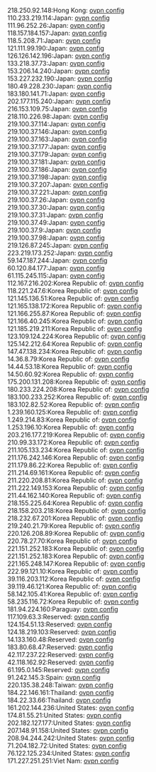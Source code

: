 218.250.92.148:Hong Kong: [ovpn config](vpn/218_250_92_148.ovpn)  
110.233.219.114:Japan: [ovpn config](vpn/110_233_219_114.ovpn)  
111.96.252.26:Japan: [ovpn config](vpn/111_96_252_26.ovpn)  
118.157.184.157:Japan: [ovpn config](vpn/118_157_184_157.ovpn)  
118.5.208.71:Japan: [ovpn config](vpn/118_5_208_71.ovpn)  
121.111.99.190:Japan: [ovpn config](vpn/121_111_99_190.ovpn)  
126.126.142.196:Japan: [ovpn config](vpn/126_126_142_196.ovpn)  
133.218.37.73:Japan: [ovpn config](vpn/133_218_37_73.ovpn)  
153.206.14.240:Japan: [ovpn config](vpn/153_206_14_240.ovpn)  
153.227.232.190:Japan: [ovpn config](vpn/153_227_232_190.ovpn)  
180.49.228.230:Japan: [ovpn config](vpn/180_49_228_230.ovpn)  
183.180.141.71:Japan: [ovpn config](vpn/183_180_141_71.ovpn)  
202.177.115.240:Japan: [ovpn config](vpn/202_177_115_240.ovpn)  
216.153.109.75:Japan: [ovpn config](vpn/216_153_109_75.ovpn)  
218.110.226.98:Japan: [ovpn config](vpn/218_110_226_98.ovpn)  
219.100.37.114:Japan: [ovpn config](vpn/219_100_37_114.ovpn)  
219.100.37.146:Japan: [ovpn config](vpn/219_100_37_146.ovpn)  
219.100.37.163:Japan: [ovpn config](vpn/219_100_37_163.ovpn)  
219.100.37.177:Japan: [ovpn config](vpn/219_100_37_177.ovpn)  
219.100.37.179:Japan: [ovpn config](vpn/219_100_37_179.ovpn)  
219.100.37.181:Japan: [ovpn config](vpn/219_100_37_181.ovpn)  
219.100.37.186:Japan: [ovpn config](vpn/219_100_37_186.ovpn)  
219.100.37.198:Japan: [ovpn config](vpn/219_100_37_198.ovpn)  
219.100.37.207:Japan: [ovpn config](vpn/219_100_37_207.ovpn)  
219.100.37.221:Japan: [ovpn config](vpn/219_100_37_221.ovpn)  
219.100.37.26:Japan: [ovpn config](vpn/219_100_37_26.ovpn)  
219.100.37.30:Japan: [ovpn config](vpn/219_100_37_30.ovpn)  
219.100.37.31:Japan: [ovpn config](vpn/219_100_37_31.ovpn)  
219.100.37.49:Japan: [ovpn config](vpn/219_100_37_49.ovpn)  
219.100.37.9:Japan: [ovpn config](vpn/219_100_37_9.ovpn)  
219.100.37.98:Japan: [ovpn config](vpn/219_100_37_98.ovpn)  
219.126.87.245:Japan: [ovpn config](vpn/219_126_87_245.ovpn)  
223.219.173.252:Japan: [ovpn config](vpn/223_219_173_252.ovpn)  
59.147.187.244:Japan: [ovpn config](vpn/59_147_187_244.ovpn)  
60.120.84.177:Japan: [ovpn config](vpn/60_120_84_177.ovpn)  
61.115.245.115:Japan: [ovpn config](vpn/61_115_245_115.ovpn)  
112.167.216.202:Korea Republic of: [ovpn config](vpn/112_167_216_202.ovpn)  
118.221.247.6:Korea Republic of: [ovpn config](vpn/118_221_247_6.ovpn)  
121.145.136.51:Korea Republic of: [ovpn config](vpn/121_145_136_51.ovpn)  
121.165.138.172:Korea Republic of: [ovpn config](vpn/121_165_138_172.ovpn)  
121.166.255.87:Korea Republic of: [ovpn config](vpn/121_166_255_87.ovpn)  
121.166.40.245:Korea Republic of: [ovpn config](vpn/121_166_40_245.ovpn)  
121.185.219.211:Korea Republic of: [ovpn config](vpn/121_185_219_211.ovpn)  
123.109.124.224:Korea Republic of: [ovpn config](vpn/123_109_124_224.ovpn)  
125.142.212.64:Korea Republic of: [ovpn config](vpn/125_142_212_64.ovpn)  
147.47.138.234:Korea Republic of: [ovpn config](vpn/147_47_138_234.ovpn)  
14.36.8.79:Korea Republic of: [ovpn config](vpn/14_36_8_79.ovpn)  
14.44.53.18:Korea Republic of: [ovpn config](vpn/14_44_53_18.ovpn)  
14.50.60.92:Korea Republic of: [ovpn config](vpn/14_50_60_92.ovpn)  
175.200.131.208:Korea Republic of: [ovpn config](vpn/175_200_131_208.ovpn)  
180.233.224.208:Korea Republic of: [ovpn config](vpn/180_233_224_208.ovpn)  
183.100.233.252:Korea Republic of: [ovpn config](vpn/183_100_233_252.ovpn)  
183.102.82.52:Korea Republic of: [ovpn config](vpn/183_102_82_52.ovpn)  
1.239.160.125:Korea Republic of: [ovpn config](vpn/1_239_160_125.ovpn)  
1.249.214.83:Korea Republic of: [ovpn config](vpn/1_249_214_83.ovpn)  
1.253.196.10:Korea Republic of: [ovpn config](vpn/1_253_196_10.ovpn)  
203.216.177.219:Korea Republic of: [ovpn config](vpn/203_216_177_219.ovpn)  
210.99.33.172:Korea Republic of: [ovpn config](vpn/210_99_33_172.ovpn)  
211.105.133.234:Korea Republic of: [ovpn config](vpn/211_105_133_234.ovpn)  
211.176.242.146:Korea Republic of: [ovpn config](vpn/211_176_242_146.ovpn)  
211.179.86.22:Korea Republic of: [ovpn config](vpn/211_179_86_22.ovpn)  
211.214.69.161:Korea Republic of: [ovpn config](vpn/211_214_69_161.ovpn)  
211.220.208.81:Korea Republic of: [ovpn config](vpn/211_220_208_81.ovpn)  
211.222.149.153:Korea Republic of: [ovpn config](vpn/211_222_149_153.ovpn)  
211.44.162.140:Korea Republic of: [ovpn config](vpn/211_44_162_140.ovpn)  
218.155.225.64:Korea Republic of: [ovpn config](vpn/218_155_225_64.ovpn)  
218.158.203.218:Korea Republic of: [ovpn config](vpn/218_158_203_218.ovpn)  
218.232.67.201:Korea Republic of: [ovpn config](vpn/218_232_67_201.ovpn)  
219.240.21.79:Korea Republic of: [ovpn config](vpn/219_240_21_79.ovpn)  
220.126.208.89:Korea Republic of: [ovpn config](vpn/220_126_208_89.ovpn)  
220.78.27.70:Korea Republic of: [ovpn config](vpn/220_78_27_70.ovpn)  
221.151.252.183:Korea Republic of: [ovpn config](vpn/221_151_252_183.ovpn)  
221.151.252.183:Korea Republic of: [ovpn config](vpn/221_151_252_183.ovpn)  
221.165.248.147:Korea Republic of: [ovpn config](vpn/221_165_248_147.ovpn)  
222.99.121.10:Korea Republic of: [ovpn config](vpn/222_99_121_10.ovpn)  
39.116.203.112:Korea Republic of: [ovpn config](vpn/39_116_203_112.ovpn)  
39.119.46.121:Korea Republic of: [ovpn config](vpn/39_119_46_121.ovpn)  
58.142.105.41:Korea Republic of: [ovpn config](vpn/58_142_105_41.ovpn)  
58.235.116.72:Korea Republic of: [ovpn config](vpn/58_235_116_72.ovpn)  
181.94.224.160:Paraguay: [ovpn config](vpn/181_94_224_160.ovpn)  
117.109.63.3:Reserved: [ovpn config](vpn/117_109_63_3.ovpn)  
124.154.51.13:Reserved: [ovpn config](vpn/124_154_51_13.ovpn)  
124.18.219.103:Reserved: [ovpn config](vpn/124_18_219_103.ovpn)  
14.133.160.48:Reserved: [ovpn config](vpn/14_133_160_48.ovpn)  
183.80.68.47:Reserved: [ovpn config](vpn/183_80_68_47.ovpn)  
42.117.237.22:Reserved: [ovpn config](vpn/42_117_237_22.ovpn)  
42.118.162.92:Reserved: [ovpn config](vpn/42_118_162_92.ovpn)  
61.195.0.145:Reserved: [ovpn config](vpn/61_195_0_145.ovpn)  
91.242.145.3:Spain: [ovpn config](vpn/91_242_145_3.ovpn)  
220.135.38.248:Taiwan: [ovpn config](vpn/220_135_38_248.ovpn)  
184.22.146.161:Thailand: [ovpn config](vpn/184_22_146_161.ovpn)  
184.22.33.66:Thailand: [ovpn config](vpn/184_22_33_66.ovpn)  
161.202.144.236:United States: [ovpn config](vpn/161_202_144_236.ovpn)  
174.81.55.21:United States: [ovpn config](vpn/174_81_55_21.ovpn)  
202.182.127.177:United States: [ovpn config](vpn/202_182_127_177.ovpn)  
207.148.91.158:United States: [ovpn config](vpn/207_148_91_158.ovpn)  
208.94.244.242:United States: [ovpn config](vpn/208_94_244_242.ovpn)  
71.204.182.72:United States: [ovpn config](vpn/71_204_182_72.ovpn)  
76.122.125.234:United States: [ovpn config](vpn/76_122_125_234.ovpn)  
171.227.251.251:Viet Nam: [ovpn config](vpn/171_227_251_251.ovpn)  
